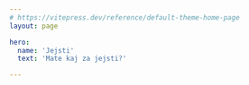 ```yaml
---
# https://vitepress.dev/reference/default-theme-home-page
layout: page

hero:
  name: 'Jejsti'
  text: 'Mate kaj za jejsti?'

---
```

